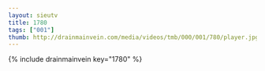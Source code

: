 ```yaml
--- 
layout: sieutv
title: 1780
tags: ["001"]
thumb: http://drainmainvein.com/media/videos/tmb/000/001/780/player.jpg
---
```

{% include drainmainvein key="1780" %} 
